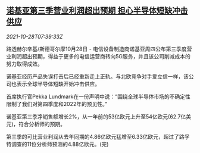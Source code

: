 <!--1635408064000-->
[诺基亚第三季营业利润超出预期 担心半导体短缺冲击供应](https://cn.reuters.com/article/nokia-q3-profit-1028-thur-idCNKBS2HI0VF)
------

<div><i>2021-10-28T07:39:33Z</i></div><p>路透赫尔辛基/斯德哥尔摩10月28日 - 电信设备制造商诺基亚周四公布第三季度营业利润超出预期，得益于更多的电信运营商转向5G服务，并且该公司削减成本的努力取得成效。</p><p>诺基亚经历产品失误打击后已经重新走上正轨。与北欧竞争对手爱立信一样，该公司也表示全球半导体短缺开始冲击供应。</p><p>首席执行官Pekka Lundmark在一份声明中说：“围绕全球半导体市场的不确定性限制了我们对第四季度和2022年的预见性。”</p><p>诺基亚第三季净销售额增长2%，从一年前的53亿欧元上升至54亿欧元(62.7亿美元)，符合分析师的预期。</p><p>第三季的可比营业利润从去年同期的4.86亿欧元猛增至6.33亿欧元，超过了路孚特调查的11位分析师预测的4.88亿欧元。(完)</p>
